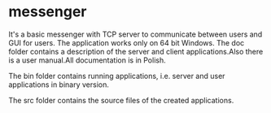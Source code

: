 # messenger
It's a basic messenger with TCP server to communicate between users and GUI for users. 
The application works only on 64 bit Windows.
The doc folder contains a description of the server and client applications.Also there is a user manual.All documentation is in Polish.

The bin folder contains running applications, i.e. server and user applications in binary version.

The src folder contains the source files of the created applications.

